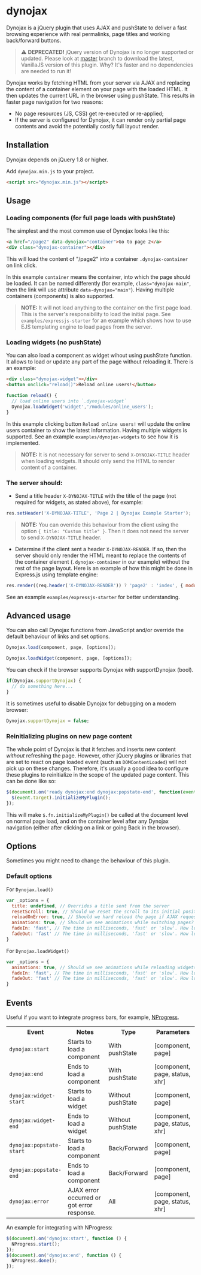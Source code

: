 # dynojax
Dynojax is a jQuery plugin that uses AJAX and pushState to deliver a fast browsing experience with real permalinks, page titles and working back/forward buttons.

> :warning: <b>DEPRECATED! </b> jQuery version of Dynojax is no longer supported or updated. Please look at [master](https://github.com/Digital-512/dynojax) branch to download the latest, VanillaJS version of this plugin. Why? It's faster and no dependencies are needed to run it!

Dynojax works by fetching HTML from your server via AJAX and replacing the content of a container element on your page with the loaded HTML. It then updates the current URL in the browser using pushState. This results in faster page navigation for two reasons:

* No page resources (JS, CSS) get re-executed or re-applied;
* If the server is configured for Dynojax, it can render only partial page contents and avoid the potentially costly full layout render.

## Installation

Dynojax depends on jQuery 1.8 or higher.

Add `dynojax.min.js` to your project.
```html
<script src="dynojax.min.js"></script>
```

## Usage

### Loading components (for full page loads with pushState)
The simplest and the most common use of Dynojax looks like this:

```html
<a href="/page2" data-dynojax="container">Go to page 2</a>
<div class="dynojax-container"></div>
```

This will load the content of "/page2" into a container `.dynojax-container` on link click.

In this example `container` means the container, into which the page should be loaded. It can be named differently (for example, `class="dynojax-main"`, then the link will use attribute `data-dynojax="main"`). Having multiple containers (components) is also supported.

> <b>NOTE: </b>It will not load anything to the container on the first page load. This is the server's responsibility to load the initial page. See `examples/expressjs-starter` for an example which shows how to use EJS templating engine to load pages from the server.

### Loading widgets (no pushState)
You can also load a component as widget wihout using pushState function. It allows to load or update any part of the page without reloading it. There is an example:

```html
<div class="dynojax-widget"></div>
<button onclick="reload()">Reload online users!</button>
```
```js
function reload() {
  // load online users into `.dynojax-widget`
  Dynojax.loadWidget('widget','/modules/online_users');
}
```

In this example clicking button `Reload online users!` will update the online users container to show the latest information. Having multiple widgets is supported. See an example `examples/dynojax-widgets` to see how it is implemented.

> <b>NOTE: </b>It is not necessary for server to send `X-DYNOJAX-TITLE` header when loading widgets. It should only send the HTML to render content of a container.

### The server should:
* Send a title header `X-DYNOJAX-TITLE` with the title of the page (not required for widgets, as stated above), for example:

```js
res.setHeader('X-DYNOJAX-TITLE', 'Page 2 | Dynojax Example Starter');
```

> <b>NOTE: </b>You can override this behaviour from the client using the option `{ title: "Custom title" }`. Then it does not need the server to send `X-DYNOJAX-TITLE` header.

* Determine if the client sent a header `X-DYNOJAX-RENDER`. If so, then the server should only render the HTML meant to replace the contents of the container element (`.dynojax-container` in our example) without the rest of the page layout. Here is an example of how this might be done in Express.js using template engine:

```js
res.render((req.header('X-DYNOJAX-RENDER')) ? 'page2' : 'index', { module: 'page2' });
```

See an example `examples/expressjs-starter` for better understanding.

## Advanced usage

You can also call Dynojax functions from JavaScript and/or override the default behaviour of links and set options.

```js
Dynojax.load(component, page, [options]);
```
```js
Dynojax.loadWidget(component, page, [options]);
```

You can check if the browser supports Dynojax with supportDynojax (bool).

```js
if(Dynojax.supportDynojax) {
  // do something here...
}
```

It is sometimes useful to disable Dynojax for debugging on a modern browser:

```js
Dynojax.supportDynojax = false;
```

### Reinitializing plugins on new page content
The whole point of Dynojax is that it fetches and inserts new content _without_ refreshing the page. However, other jQuery plugins or libraries that are set to react on page loaded event (such as `DOMContentLoaded`) will not pick up on these changes. Therefore, it's usually a good idea to configure these plugins to reinitialize in the scope of the updated page content. This can be done like so:

```js
$(document).on('ready dynojax:end dynojax:popstate-end', function(event) {
  $(event.target).initializeMyPlugin();
});
```

This will make `$.fn.initializeMyPlugin()` be called at the document level on normal page load, and on the container level after any Dynojax navigation (either after clicking on a link or going Back in the browser).

## Options

Sometimes you might need to change the behaviour of this plugin.

### Default options

For `Dynojax.load()`

```js
var _options = {
  title: undefined, // Overrides a title sent from the server
  resetScroll: true, // Should we reset the scroll to its initial position on switching page?
  reloadOnError: true, // Should we hard reload the page if AJAX request fails?
  animations: true, // Should we see animations while switching pages?
  fadeIn: 'fast', // The time in milliseconds, 'fast' or 'slow'. How long the fadeIn animation should take?
  fadeOut: 'fast' // The time in milliseconds, 'fast' or 'slow'. How long the fadeOut animation should take?
}
```

For `Dynojax.loadWidget()`

```js
var _options = {
  animations: true, // Should we see animations while reloading widgets?
  fadeIn: 'fast', // The time in milliseconds, 'fast' or 'slow'. How long the fadeIn animation should take?
  fadeOut: 'fast' // The time in milliseconds, 'fast' or 'slow'. How long the fadeOut animation should take?
}
```

## Events

Useful if you want to integrate progress bars, for example, [NProgress](https://github.com/rstacruz/nprogress).

<table>
  <tr>
    <th>Event</th>
    <th>Notes</th>
    <th>Type</th>
    <th>Parameters</th>
  </tr>
  <tr>
    <td><code>dynojax:start</code></td>
    <td>Starts to load a component</td>
    <td>With pushState</td>
    <td>[component, page]</td>
  </tr>
  <tr>
    <td><code>dynojax:end</code></td>
    <td>Ends to load a component</td>
    <td>With pushState</td>
    <td>[component, page, status, xhr]</td>
  </tr>
  <tr>
    <td><code>dynojax:widget-start</code></td>
    <td>Starts to load a widget</td>
    <td>Without pushState</td>
    <td>[component, page]</td>
  </tr>
  <tr>
    <td><code>dynojax:widget-end</code></td>
    <td>Ends to load a widget</td>
    <td>Without pushState</td>
    <td>[component, page, status, xhr]</td>
  </tr>
  <tr>
    <td><code>dynojax:popstate-start</code></td>
    <td>Starts to load a component</td>
    <td>Back/Forward</td>
    <td>[component, page]</td>
  </tr>
  <tr>
    <td><code>dynojax:popstate-end</code></td>
    <td>Ends to load a component</td>
    <td>Back/Forward</td>
    <td>[component, page]</td>
  </tr>
  <tr>
    <td><code>dynojax:error</code></td>
    <td>AJAX error occurred or got error response.</td>
    <td>All</td>
    <td>[component, page, status, xhr]</td>
  </tr>
</table>

An example for integrating with NProgress:

```js
$(document).on('dynojax:start', function () {
  NProgress.start();
});
$(document).on('dynojax:end', function () {
  NProgress.done();
});
```
